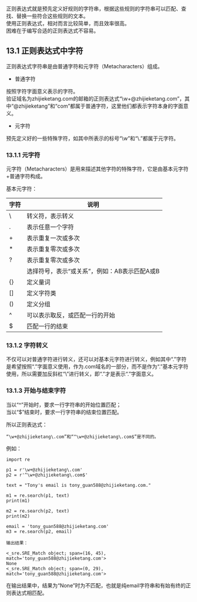 正则表达式就是预先定义好规则的字符串，根据这些规则的字符串可以匹配、查找、替换一些符合这些规则的文本。  
使用正则表达式，相对而言比较简单，而且效率很高。  
困难在于编写合适的正则表达式不容易。  
 
## 13.1 正则表达式中字符

正则表达式字符串是由普通字符和元字符（Metacharacters）组成。  

* 普通字符  

按照字符字面意义表示的字符。  
验证域名为zhijieketang.com的邮箱的正则表达式“\w+@zhijieketang\.com”，其中“@zhijieketang”和“com”都属于普通字符，这里他们都表示字符本身的字面意义。  

* 元字符  

预先定义好的一些特殊字符，如其中所表示的标号“\w”和“\\.”都属于元字符。  

### 13.1.1 元字符  

元字符（Metacharacters）是用来描述其他字符的特殊字符，它是由基本元字符+普通字符构成。  

基本元字符：  

|字符|	说明                                 |
|----|----------------------|
|\	|转义符，表示转义|
|.	|表示任意一个字符|
|+	|表示重复一次或多次|
|*	|表示重复零次或多次|
|?	|表示重复零次或多次|
|	|选择符号，表示“或关系”，例如：AB表示匹配A或B|
|{}	|定义量词|
|[]	|定义字符类|
|()	|定义分组|
|^	|可以表示取反，或匹配一行的开始|
|$	|匹配一行的结束|

### 13.1.2 字符转义  

不仅可以对普通字符进行转义，还可以对基本元字符进行转义，例如其中“.”字符是希望按照“.”字面意义使用，作为.com域名的一部分，而不是作为“.”基本元字符使用，所以需要加反斜杠“\”进行转义，即“\.”才是表示“.”字面意义。  

### 13.1.3 开始与结束字符  

当以“^”开始时，要求一行字符串的开始位置匹配；  
当以“$”结束时，要求一行字符串的结束位置匹配。  

所以正则表达式：  
   
    “\w+@zhijieketang\.com”和“^\w+@zhijieketang\.com$”是不同的。

例如：  

    import re

    p1 = r'\w+@zhijieketang\.com'
    p2 = r'^\w+@zhijieketang\.com$'

    text = "Tony's email is tony_guan588@zhijieketang.com."

    m1 = re.search(p1, text)
    print(m1)

    m2 = re.search(p2, text)
    print(m2)

    email = 'tony_guan588@zhijieketang.com'
    m3 = re.search(p2, email)

    输出结果：

    <_sre.SRE_Match object; span=(16, 45), match='tony_guan588@zhijieketang.com'>
    None
    <_sre.SRE_Match object; span=(0, 29), match='tony_guan588@zhijieketang.com'>

在输出结果中，结果为“None”时为不匹配，也就是纯email字符串和有始有终的正则表达式相匹配。
